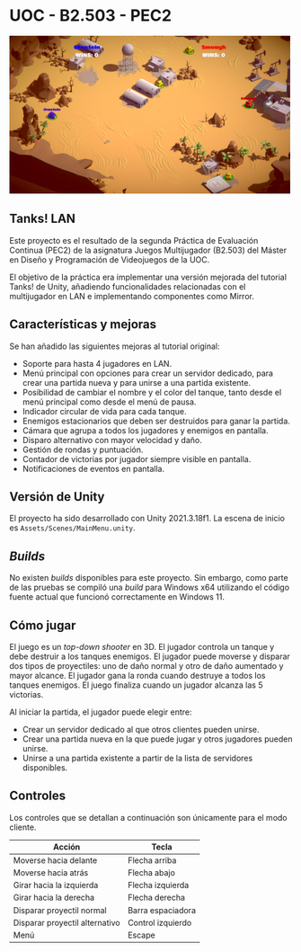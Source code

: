 # UOC - B2.503 - PEC2

![Screenshot](pec2-screenshot.png?raw=true)

## Tanks! LAN

Este proyecto es el resultado de la segunda Práctica de Evaluación Continua (PEC2) de la asignatura Juegos Multijugador (B2.503) del Máster en Diseño y Programación de Videojuegos de la UOC.

El objetivo de la práctica era implementar una versión mejorada del tutorial Tanks! de Unity, añadiendo funcionalidades relacionadas con el multijugador en LAN e implementando componentes como Mirror.

## Características y mejoras

Se han añadido las siguientes mejoras al tutorial original:

- Soporte para hasta 4 jugadores en LAN.
- Menú principal con opciones para crear un servidor dedicado, para crear una partida nueva y para unirse a una partida existente.
- Posibilidad de cambiar el nombre y el color del tanque, tanto desde el menú principal como desde el menú de pausa.
- Indicador circular de vida para cada tanque.
- Enemigos estacionarios que deben ser destruidos para ganar la partida.
- Cámara que agrupa a todos los jugadores y enemigos en pantalla.
- Disparo alternativo con mayor velocidad y daño.
- Gestión de rondas y puntuación.
- Contador de victorias por jugador siempre visible en pantalla.
- Notificaciones de eventos en pantalla.

## Versión de Unity

El proyecto ha sido desarrollado con Unity 2021.3.18f1. La escena de inicio es `Assets/Scenes/MainMenu.unity`.

## *Builds*

No existen *builds* disponibles para este proyecto. Sin embargo, como parte de las pruebas se compiló una *build* para Windows x64 utilizando el código fuente actual que funcionó correctamente en Windows 11. 

## Cómo jugar

El juego es un *top-down shooter* en 3D. El jugador controla un tanque y debe destruir a los tanques enemigos. El jugador puede moverse y disparar dos tipos de proyectiles: uno de daño normal y otro de daño aumentado y mayor alcance. El jugador gana la ronda cuando destruye a todos los tanques enemigos. El juego finaliza cuando un jugador alcanza las 5 victorias.

Al iniciar la partida, el jugador puede elegir entre:

- Crear un servidor dedicado al que otros clientes pueden unirse.
- Crear una partida nueva en la que puede jugar y otros jugadores pueden unirse.
- Unirse a una partida existente a partir de la lista de servidores disponibles.

## Controles

Los controles que se detallan a continuación son únicamente para el modo cliente.

| Acción                         | Tecla |
|--------------------------------| --- |
| Moverse hacia delante          | Flecha arriba |
| Moverse hacia atrás            | Flecha abajo |
| Girar hacia la izquierda       | Flecha izquierda |
| Girar hacia la derecha         | Flecha derecha |
| Disparar proyectil normal      | Barra espaciadora |
| Disparar proyectil alternativo | Control izquierdo |
| Menú           | Escape |